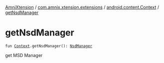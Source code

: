 [AmniXtension](../../index.md) / [com.amnix.xtension.extensions](../index.md) / [android.content.Context](index.md) / [getNsdManager](./get-nsd-manager.md)

# getNsdManager

`fun `[`Context`](https://developer.android.com/reference/android/content/Context.html)`.getNsdManager(): `[`NsdManager`](https://developer.android.com/reference/android/net/nsd/NsdManager.html)

get MSD Manager


